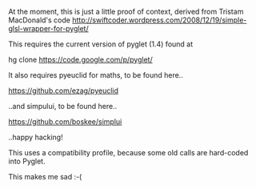 
At the moment, this is just a little proof of context, derived from Tristam MacDonald's
code http://swiftcoder.wordpress.com/2008/12/19/simple-glsl-wrapper-for-pyglet/

This requires the current version of pyglet (1.4) found at

hg clone https://code.google.com/p/pyglet/

It also requires pyeuclid for maths, to be found here..

https://github.com/ezag/pyeuclid

..and simpului, to be found here..

https://github.com/boskee/simplui

..happy hacking!

This uses a compatibility profile, because some old calls are hard-coded into Pyglet.

This makes me sad :-(
